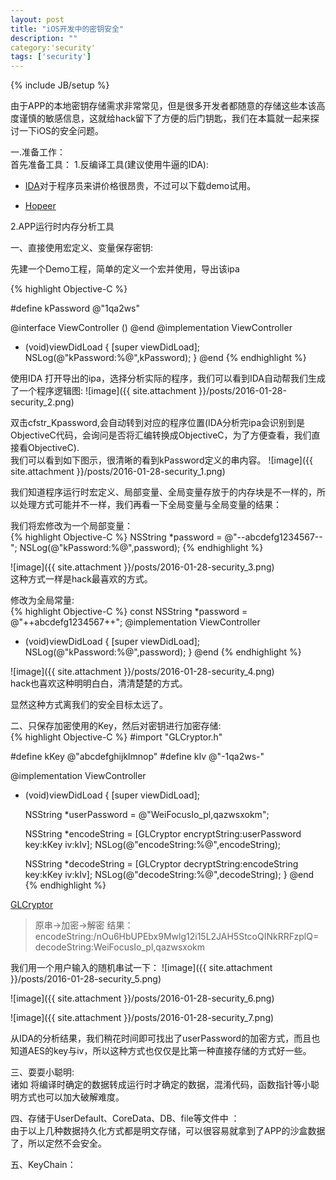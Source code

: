 ```yaml
---
layout: post
title: "iOS开发中的密钥安全"
description: ""
category:'security'
tags: ['security']
---
```

{% include JB/setup %}

由于APP的本地密钥存储需求非常常见，但是很多开发者都随意的存储这些本该高度谨慎的敏感信息，这就给hack留下了方便的后门钥匙，我们在本篇就一起来探讨一下iOS的安全问题。
<!--more-->
一.准备工作：  
首先准备工具：
1.反编译工具(建议使用牛逼的IDA):
  
  + [IDA](https://www.hex-rays.com/products/ida/support/download.shtml)对于程序员来讲价格很昂贵，不过可以下载demo试用。  

  + [Hopeer](http://www.hopperapp.com/)  

2.APP运行时内存分析工具

一、直接使用宏定义、变量保存密钥:

先建一个Demo工程，简单的定义一个宏并使用，导出该ipa    

{% highlight Objective-C %}

#define kPassword @"1qa2ws"

@interface ViewController ()
@end
@implementation ViewController

- (void)viewDidLoad {
    [super viewDidLoad];
    NSLog(@"kPassword:%@",kPassword);
}
@end
{% endhighlight %}

使用IDA 打开导出的ipa，选择分析实际的程序，我们可以看到IDA自动帮我们生成了一个程序逻辑图:
![image]({{ site.attachment }}/posts/2016-01-28-security_2.png)

双击cfstr_Kpassword,会自动转到对应的程序位置(IDA分析完ipa会识别到是ObjectiveC代码，会询问是否将汇编转换成ObjectiveC，为了方便查看，我们直接看ObjectiveC).  
我们可以看到如下图示，很清晰的看到kPassword定义的串内容。
![image]({{ site.attachment }}/posts/2016-01-28-security_1.png)

我们知道程序运行时宏定义、局部变量、全局变量存放于的内存块是不一样的，所以处理方式可能并不一样，我们再看一下全局变量与全局变量的结果：  

我们将宏修改为一个局部变量：  
{% highlight Objective-C %} 
NSString *password = @"--abcdefg1234567--";
NSLog(@"kPassword:%@",password);
{% endhighlight %}

![image]({{ site.attachment }}/posts/2016-01-28-security_3.png)  
这种方式一样是hack最喜欢的方式。  

修改为全局常量:  
{% highlight Objective-C %} 
const NSString *password = @"++abcdefg1234567++";
@implementation ViewController
- (void)viewDidLoad {
    [super viewDidLoad];
    NSLog(@"kPassword:%@",password);
}
@end
{% endhighlight %}

![image]({{ site.attachment }}/posts/2016-01-28-security_4.png)  
hack也喜欢这种明明白白，清清楚楚的方式。

显然这种方式离我们的安全目标太远了。

二、只保存加密使用的Key，然后对密钥进行加密存储:  
{% highlight Objective-C %} 
#import "GLCryptor.h"

#define kKey @"abcdefghijklmnop"
#define kIv @"-1qa2ws-"

@implementation ViewController
- (void)viewDidLoad {
    [super viewDidLoad];

    NSString *userPassword = @"WeiFocusIo_pl,qazwsxokm";

    NSString *encodeString = [GLCryptor encryptString:userPassword key:kKey iv:kIv];
    NSLog(@"encodeString:%@",encodeString);

    NSString *decodeString = [GLCryptor decryptString:encodeString key:kKey iv:kIv];
    NSLog(@"decodeString:%@",decodeString);
}
@end
{% endhighlight %}

[GLCryptor](https://github.com/GrayLuo/GLCryptor.git)

>  原串->加密->解密 结果：
>  encodeString:/nOu6HbUPEbx9Mwlg12i15L2JAH5StcoQINkRRFzplQ=    
>  decodeString:WeiFocusIo_pl,qazwsxokm

我们用一个用户输入的随机串试一下：
![image]({{ site.attachment }}/posts/2016-01-28-security_5.png)  

![image]({{ site.attachment }}/posts/2016-01-28-security_6.png)  

![image]({{ site.attachment }}/posts/2016-01-28-security_7.png)  

从IDA的分析结果，我们稍花时间即可找出了userPassword的加密方式，而且也知道AES的key与iv，所以这种方式也仅仅是比第一种直接存储的方式好一些。

三、耍耍小聪明:  
诸如 将编译时确定的数据转成运行时才确定的数据，混淆代码，函数指针等小聪明方式也可以加大破解难度。

四、存储于UserDefault、CoreData、DB、file等文件中 ：  
由于以上几种数据持久化方式都是明文存储，可以很容易就拿到了APP的沙盒数据了，所以定然不会安全。

五、KeyChain：  




